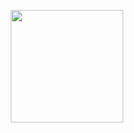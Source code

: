<p align="center">
  <img height="180em" src="https://github-readme-stats.vercel.app/api?username=dnhuy4869&show_icons=true&theme=radica&count_private=true" align = "center"/>
</p>
